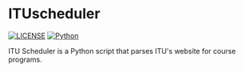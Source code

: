 # ITUscheduler
[![LICENSE](https://img.shields.io/aur/license/yaourt.svg)](LICENSE) [![Python](https://img.shields.io/badge/language-python-blue.svg)]()

ITU Scheduler is a Python script that parses ITU's website for course programs.
